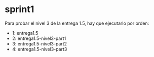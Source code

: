 # sprint1

Para probar el nivel 3 de la entrega 1.5, hay que ejecutarlo por orden:
- 1: entrega1.5
- 2: entrega1.5-nivel3-part1
- 3: entrega1.5-nivel3-part2
- 4: entrega1.5-nivel3-part3